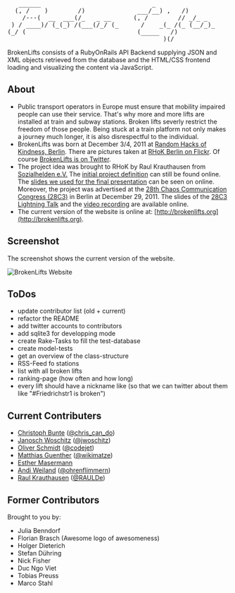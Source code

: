 <pre>   ______                              _
  (, /    )        /)              ___/__) ,   /)
    /---(  __  ___(/_   _ __      (, /        // _/_ _
 ) / ____)/ (_(_) /(___(/_/ (_      /    _(_ /(_ (__/_)_
(_/ (                              (_____   /)
                                          )(/
</pre>

BrokenLifts consists of a RubyOnRails API Backend supplying JSON and XML objects retrieved from
the database and the HTML/CSS frontend loading and visualizing the content via JavaScript.


## About

- Public transport operators in Europe must ensure that mobility impaired
  people can use their service. That's why more and more lifts are
  installed at train and subway stations. Broken lifts severly restrict
  the freedom of those people. Being stuck at a train platform not only
  makes a journey much longer, it is also disrespectful to the individual.
- BrokenLifts was born at December 3/4, 2011 at
  [Random Hacks of Kindness, Berlin](http://www.rhok.org/event/berlin-germany). There are pictures taken at
  [RHoK Berlin on Flickr](http://www.flickr.com/photos/tags/rhokbln/). Of course
  [BrokenLifts is on Twitter](https://twitter.com/#!/brokenlifts).
- The project idea was brought to RHoK by Raul Krauthausen from
  [Sozialhelden e.V.](http://sozialhelden.de) The [initial project
  definition](http://www.rhok.org/problems/brokenelevatorsinfo-%E2%80%93-push-faulty-elevators-next-level-public-awareness-deen)
  can still be found online. The
  [slides we used for the final presentation](https://docs.google.com/present/view?id=dds3dksj_407fgx7mchk)
  can be seen on online. Moreover, the project was advertised at the [28th Chaos Communication
  Congress (28C3)](http://events.ccc.de/congress/2011/wiki/Welcome) in Berlin at December 29, 2011. The slides of the
  [28C3 Lightning Talk](http://www.scribd.com/doc/76810936/BrokenLifts) and the
  [video recording](http://youtu.be/JUPMVI5rnOI) are available online.
- The current version of the website is online at: [http://brokenlifts.org](http://brokenlifts.org).


## Screenshot

The screenshot shows the current version of the website.

![BrokenLifts Website](https://github.com/sozialhelden/brokenlift/raw/master/screenshot.png "BrokenLifts Website")


## ToDos
- update contributor list (old + current)
- refactor the README
- add twitter accounts to contributors
- add sqlite3 for developping mode
- create Rake-Tasks to fill the test-database
- create model-tests
- get an overview of the class-structure
- RSS-Feed fo stations
- list with all broken lifts
- ranking-page (how often and how long)
- every lift should have a nickname like (so that we can twitter about them like "#Friedrichstr1 is
  broken")


## Current Contributers

- [Christoph Bunte](http://www.christophbuente.de/ "Christoph Bunte") ([@chris\_can\_do](https://twitter.com/#!/chris_can_do/ "@chris_can_do"))
- [Janosch Woschitz](http://janosch.woschitz.org/ "Janosch Woschitz") ([@jwoschitz](https://twitter.com/#!/jwoschitz "@jwoschitz"))
- [Oliver Schmidt](http://www.thecodejet.de/blog/ "Oliver Schmidt") ([@codejet](https://twitter.com/#!/codejet "@codejet"))
- [Matthias Guenther](http://wikimatze.de "Matthias Guenther") ([@wikimatze](https://twitter.com/#!/wikimatze "@wikimatze"))
- [Esther Masermann](http://www.esther-masemann.com/ "Esther Masermann")
- [Andi Weiland](http://www.ohrenflimmern.de/ "Andi Weiland") ([@ohrenflimmern](https://twitter.com/#!/ohrenflimmern "@ohrenflimmern"))
- [Raul Krauthausen](http://raul.de/ "Raul Krauthausen") ([@RAULDe](https://twitter.com/#!/RAULde "@RAULDe"))


## Former Contributors

Brought to you by:

- Julia Benndorf
- Florian Brasch (Awesome logo of awesomeness)
- Holger Dieterich
- Stefan Dühring
- Nick Fisher
- Duc Ngo Viet
- Tobias Preuss
- Marco Stahl

